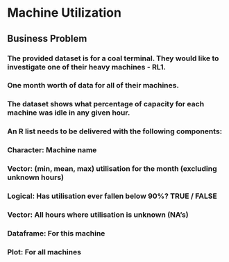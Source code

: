 # Machine Utilization

## Business Problem

### The provided dataset is for a coal terminal. They would like to investigate one of their heavy machines - RL1.
### One month worth of data for all of their machines. 
### The dataset shows what percentage of capacity for each machine was idle in any given hour. 

### An R list needs to be delivered with the following components:
### Character: Machine name
### Vector: (min, mean, max) utilisation for the month (excluding unknown hours)
### Logical: Has utilisation ever fallen below 90%? TRUE / FALSE
### Vector: All hours where utilisation is unknown (NA’s)
### Dataframe: For this machine
### Plot: For all machines
